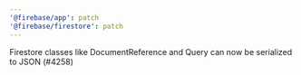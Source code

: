 ```yaml
---
'@firebase/app': patch
'@firebase/firestore': patch
---
```


Firestore classes like DocumentReference and Query can now be serialized to JSON (#4258)
